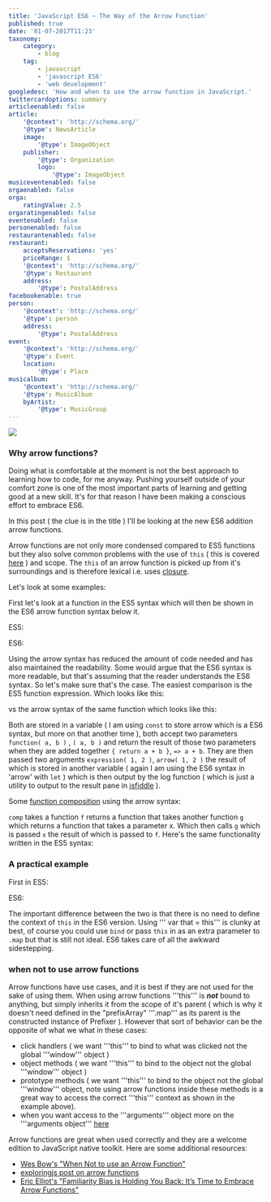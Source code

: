 ```yaml
---
title: 'JavaScript ES6 ~ The Way of the Arrow Function'
published: true
date: '01-07-2017T11:23'
taxonomy:
    category:
        - blog
    tag:
        - javascript
        - 'javascript ES6'
        - 'web development'
googledesc: 'How and when to use the arrow function in JavaScript.'
twittercardoptions: summary
articleenabled: false
article:
    '@context': 'http://schema.org/'
    '@type': NewsArticle
    image:
        '@type': ImageObject
    publisher:
        '@type': Organization
        logo:
            '@type': ImageObject
musiceventenabled: false
orgaenabled: false
orga:
    ratingValue: 2.5
orgaratingenabled: false
eventenabled: false
personenabled: false
restaurantenabled: false
restaurant:
    acceptsReservations: 'yes'
    priceRange: $
    '@context': 'http://schema.org/'
    '@type': Restaurant
    address:
        '@type': PostalAddress
facebookenable: true
person:
    '@context': 'http://schema.org/'
    '@type': person
    address:
        '@type': PostalAddress
event:
    '@context': 'http://schema.org/'
    '@type': Event
    location:
        '@type': Place
musicalbum:
    '@context': 'http://schema.org/'
    '@type': MusicAlbum
    byArtist:
        '@type': MusicGroup
---
```


![](./images/arrow.png?cropResize=300,300)  
 
### Why arrow functions? 
 
Doing what is comfortable at the moment is not the best approach to learning how to code, for me anyway. Pushing yourself outside of your comfort zone is one of the most important parts of learning and getting good at a new skill. It's for that reason I have been making a conscious effort to embrace ES6. 

In this post ( the clue is in the title ) I'll be looking at the new ES6 addition arrow functions.

Arrow functions are not only more condensed compared to ES5 functions but they also solve common problems with the use of ```this``` ( this is covered [here](http://adamharpur.com/blog/javascript-101-this) ) and scope. The ```this``` of an arrow function is picked up from it's surroundings and is therefore lexical i.e. uses [closure](http://adamharpur.com/blog/javascript-101-closure). 
 
Let's look at some examples: 
 
First let's look at a function in the ES5 syntax which will then be shown in the ES6 arrow function syntax below it. 
 
ES5: 
<script async src="//jsfiddle.net/harps116/pcv6fupy/3/embed/"></script> 
 
ES6: 
<script async src="//jsfiddle.net/harps116/h7nbh0m7/3/embed/"></script> 
 
Using the arrow syntax has reduced the amount of code needed and has also maintained the readability. Some would argue that the ES6 syntax is more readable, but that's assuming that the reader understands the ES6 syntax. So let's make sure that's the case. The easiest comparison is the ES5 function expression. Which looks like this: 
<script async src="//jsfiddle.net/harps116/skwLm15g/embed/"></script> 
 
vs the arrow syntax of the same function which looks like this: 
<script async src="//jsfiddle.net/harps116/e7twuh1r/embed/"></script> 
 
Both are stored in a variable ( I am using ```const``` to store arrow which is a ES6 syntax, but more on that another time ), both accept two parameters ```function( a, b )``` , ```( a, b )``` and return the result of those two parameters when they are added together ```{ return a + b }```, ``` => a + b ```. They are then passed two arguments ```expression( 1, 2 )```, ```arrow( 1, 2 )``` the result of which is stored in another variable ( again I am using the ES6 syntax in 'arrow' with ```let``` ) which is then output by the log function ( which is just a utility to output to the result pane in [jsfiddle](https://jsfiddle.net/) ). 
 
Some [function composition](http://adamharpur.com/blog/javascript-beyond-the-basics-function-composition) using the arrow syntax: 
<script async src="//jsfiddle.net/harps116/5tx1o893/2/embed/"></script> 
 
```comp``` takes a function ```f``` returns a function that takes another function ```g``` which returns a function that takes a parameter x. Which then calls ```g``` which is passed ```x``` the result of which is passed to ```f```. Here's the same functionality written in the ES5 syntax: 
<script async src="//jsfiddle.net/harps116/5tx1o893/4/embed/"></script> 
 
### A practical example 
 
First in ES5: 
<script async src="//jsfiddle.net/harps116/p7jwd9nc/1/embed/"></script> 
 
ES6: 
<script async src="//jsfiddle.net/harps116/raf24tjy/embed/"></script> 
 
The important difference between the two is that there is no need to define the context of ```this``` in the ES6 version. Using ''' var that = this'''  is clunky at best, of course you could use ```bind``` or pass ```this``` in as an extra parameter to ```.map``` but that is still not ideal. ES6 takes care of all the awkward sidestepping. 
 
### when not to use arrow functions 
 
Arrow functions have use cases, and it is best if they are not used for the sake of using them. When using arrow functions '''this''' is ___not___ bound to anything, but simply inherits it from the scope of it's parent ( which is why it doesn't need defined in the "prefixArray" '''.map''' as its parent is the constructed instance of Prefixer ). However that sort of behavior can be the opposite of what we what in these cases: 
 
* click handlers ( we want '''this''' to bind to what was clicked not the global '''window''' object ) 
* object methods ( we want '''this''' to bind to the object not the global '''window''' object ) 
* prototype methods ( we want '''this''' to bind to the object not the global '''window''' object, note using arrow functions inside these methods is a great way to access the correct '''this''' context as shown in the example above). 
* when you want access to the '''arguments''' object more on the '''arguments object''' [here](http://adamharpur.com/blog/javascript-101-funky-functions-part-2)
 
Arrow functions are great when used correctly and they are a welcome edition to JavaScript native toolkit. Here are some additional resources:  
* [Wes Bow's "When Not to use an Arrow Function"](http://wesbos.com/arrow-function-no-no/) 
* [exploringjs post on arrow functions](http://exploringjs.com/es6/ch_arrow-functions.html) 
* [Eric Elliot's "Familiarity Bias is Holding You Back: It’s Time to Embrace Arrow Functions"](https://medium.com/javascript-scene/familiarity-bias-is-holding-you-back-its-time-to-embrace-arrow-functions-3d37e1a9bb75)
 
